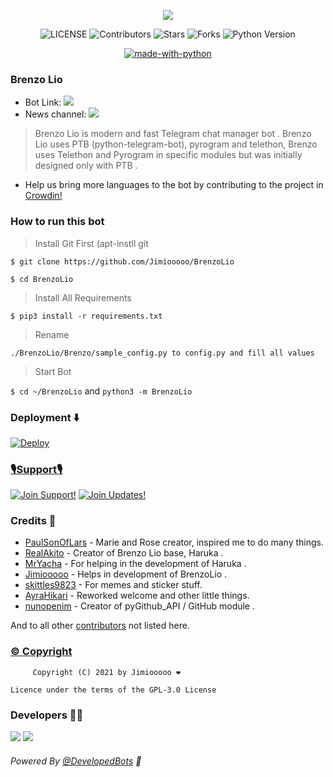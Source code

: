<p align="center">
  <img src="https://telegra.ph/file/acd048244b5a817655028.jpg">
</p>

<p align="center">
    <img src="https://img.shields.io/github/license/Kunal-Diwan/BrenzoLio?style=for-the-badge&logo=appveyor" alt="LICENSE">
    <img src="https://img.shields.io/github/contributors/Kunal-Diwan/BrenzoLio?style=for-the-badge&logo=appveyor" alt="Contributors">
    <img src="https://img.shields.io/github/stars/Kunal-Diwan/BrenzoLio?style=for-the-badge&logo=appveyor" alt="Stars">
    <img src="https://img.shields.io/github/forks/Kunal-Diwan/BrenzoLio?style=for-the-badge&logo=appveyor" alt="Forks">
    <img src="https://img.shields.io/badge/python-3.9-green?style=for-the-badge&logo=appveyor" alt="Python Version">
</p>

<p align="center">
    <a href="https://python.org"> <img src="http://forthebadge.com/images/badges/made-with-python.svg" alt="made-with-python"></a>
</p>

### Brenzo Lio
* Bot Link:  <a href="https://telegram.dog/BrenzoLioBot" alt="Brenzo-Lio"> <img src="https://img.shields.io/badge/%F0%9F%A4%96%20-Brenzo Lio-blue" /> </a>
* News channel: <a  href="https://telegram.dog/BrenzoLio" alt="Brenzo News"> <img  src="https://img.shields.io/badge/%F0%9F%92%A1-Brenzo%20News-9cf" /> </a>

> Brenzo Lio is modern and fast Telegram chat manager bot . Brenzo Lio uses PTB (python-telegram-bot), pyrogram and telethon, Brenzo uses Telethon and Pyrogram in specific modules but was initially designed only with PTB .

* Help us bring more languages to the bot by contributing to the project in [Crowdin!](https://crowdin.com/project/brenzolio)

### <b>How to run this bot</b>

> Install Git First (apt-instll git

```$ git clone https://github.com/Jimiooooo/BrenzoLio```

`$ cd BrenzoLio`

> Install All Requirements

```$ pip3 install -r requirements.txt```

> Rename

```./BrenzoLio/Brenzo/sample_config.py to config.py and fill all values```

> Start Bot 

```$ cd ~/BrenzoLio``` and  ```python3 -m BrenzoLio```


### Deployment ⬇️

[![Deploy](https://www.herokucdn.com/deploy/button.svg)](https://heroku.com/deploy?template=https://github.com/Kunal-Diwan/BrenzoLio.git) 

### <b><u>🎙️Support🎙️</u></b>

[![Join Support!](https://img.shields.io/badge/Support%20Chat-Support-green)](https://t.me/BrenzoLioGroup)
[![Join Updates!](https://img.shields.io/badge/Join%20Channel-Updates-green)](https://t.me/BrenzoLio)

### Credits 🤖

* [PaulSonOfLars](https://github.com/PaulSonOfLars) - Marie and Rose creator, inspired me to do many things.
* [RealAkito](https://github.com/RealAkito) - Creator of Brenzo Lio base, Haruka  .
* [MrYacha](https://github.com/MrYacha) - For helping in the development of Haruka .
* [Jimiooooo](https://github.com/Jimiooooo) - Helps in development of BrenzoLio .
* [skittles9823](https://github.com/skittles9823) - For memes and sticker stuff.
* [AyraHikari](https://github.com/AyraHikari) - Reworked welcome and other little things.
* [nunopenim](https://github.com/nunopenim) - Creator of pyGithub_API / GitHub module .

And to all other [contributors](https://github.com/Kunal-Diwan/BrenzoLio/graphs/contributors) not listed here.

### <b><u>© Copyright</u></b>

         Copyright (C) 2021 by Jimiooooo ❤️️

    Licence under the terms of the GPL-3.0 License           


### Developers 👨‍💻 

<a href="https://github.com/Kunal-Diwan" alt="Kunal-Diwan"> <img src="https://img.shields.io/badge/Kunal-Diwan-95B9C7?logo=github" /></a>
<a href="https://github.com/Jimiooooo/" alt="Jimiooooo"> <img src="https://img.shields.io/badge/Jimiooooo-90302f?logo=github" /></a>

###### Powered By [@DevelopedBots](https://telegram.dog/DevelopedBots) 💖
